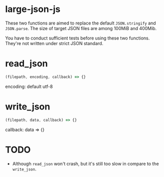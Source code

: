 # large-json-js
These two functions are aimed to replace the default `JSON.stringify` and `JSON.parse`. The size of target JSON files are among 100MiB and 400Mib.

You have to conduct sufficient tests before using these two functions. They're not written under strict JSON standard.

# read_json
```javascript
(filepath, encoding, callback) => {}
```

encoding: default utf-8


# write_json
```javascript
(filepath, data, callback) => {}
```

callback: data => {}

# TODO
* Although `read_json` won't crash, but it's still too slow in compare to the `write_json`. 